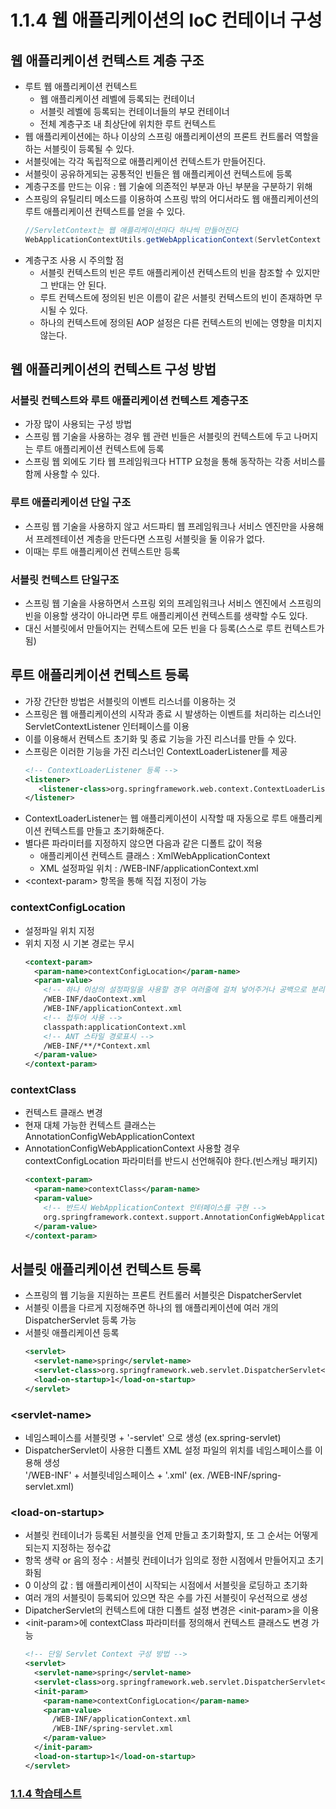 # 1.1.4 웹 애플리케이션의 IoC 컨테이너 구성
## 웹 애플리케이션 컨텍스트 계층 구조
- 루트 웹 애플리케이션 컨텍스트
  + 웹 애플리케이션 레벨에 등록되는 컨테이너
  + 서블릿 레벨에 등록되는 컨테이너들의 부모 컨테이너
  + 전체 계층구조 내 최상단에 위치한 루트 컨텍스트
- 웹 애플리케이션에는 하나 이상의 스프링 애플리케이션의 프론트 컨트롤러 역할을 하는 서블릿이 등록될 수 있다.
- 서블릿에는 각각 독립적으로 애플리케이션 컨텍스트가 만들어진다.
- 서블릿이 공유하게되는 공통적인 빈들은 웹 애플리케이션 컨텍스트에 등록
- 계층구조를 만드는 이유 : 웹 기술에 의존적인 부분과 아닌 부분을 구분하기 위해
- 스프링의 유틸리티 메소드를 이용하여 스프링 밖의 어디서라도 웹 애플리케이션의 루트 애플리케이션 컨텍스트를 얻을 수 있다.
  ```java
  //ServletContext는 웹 애플리케이션마다 하나씩 만들어진다
  WebApplicationContextUtils.getWebApplicationContext(ServletContext sc)
  ```
- 계층구조 사용 시 주의할 점
  + 서블릿 컨텍스트의 빈은 루트 애플리케이션 컨텍스트의 빈을 참조할 수 있지만 그 반대는 안 된다.
  + 루트 컨텍스트에 정의된 빈은 이름이 같은 서블릿 컨텍스트의 빈이 존재하면 무시될 수 있다.
  + 하나의 컨텍스트에 정의된 AOP 설정은 다른 컨텍스트의 빈에는 영향을 미치지 않는다.

## 웹 애플리케이션의 컨텍스트 구성 방법
### 서블릿 컨텍스트와 루트 애플리케이션 컨텍스트 계층구조
- 가장 많이 사용되는 구성 방법
- 스프링 웹 기술을 사용하는 경우 웹 관련 빈들은 서블릿의 컨텍스트에 두고 나머지는 루트 애플리케이션 컨텍스트에 등록
- 스프링 웹 외에도 기타 웹 프레임워크다 HTTP 요청을 통해 동작하는 각종 서비스를 함께 사용할 수 있다.

### 루트 애플리케이션 단일 구조
- 스프링 웹 기술을 사용하지 않고 서드파티 웹 프레임워크나 서비스 엔진만을 사용해서 프레젠테이션 계층을 만든다면 스프링 서블릿을 둘 이유가 없다.
- 이때는 루트 애플리케이션 컨텍스트만 등록

### 서블릿 컨텍스트 단일구조
- 스프링 웹 기술을 사용하면서 스프링 외의 프레임워크나 서비스 엔진에서 스프링의 빈을 이용할 생각이 아니라면 루트 애플리케이션 컨텍스트를 생략할 수도 있다.
- 대신 서블릿에서 만들어지는 컨텍스트에 모든 빈을 다 등록(스스로 루트 컨텍스트가 됨)

## 루트 애플리케이션 컨텍스트 등록
- 가장 간단한 방법은 서블릿의 이벤트 리스너를 이용하는 것
- 스프링은 웹 애플리케이션의 시작과 종료 시 발생하는 이벤트를 처리하는 리스너인 ServletContextListener 인터페이스를 이용
- 이를 이용해서 컨텍스트 초기화 및 종료 기능을 가진 리스너를 만들 수 있다.
- 스프링은 이러한 기능을 가진 리스너인 ContextLoaderListener를 제공
  ```xml
  <!-- ContextLoaderListener 등록 -->
  <listener>
     <listener-class>org.springframework.web.context.ContextLoaderListener</listener-class>
  </listener>
  ```
- ContextLoaderListener는 웹 애플리케이션이 시작할 때 자동으로 루트 애플리케이션 컨텍스트를 만들고 초기화해준다.
- 별다른 파라미터를 지정하지 않으면 다음과 같은 디폴트 값이 적용
  + 애플리케이션 컨텍스트 클래스 : XmlWebApplicationContext
  + XML 설정파일 위치 : /WEB-INF/applicationContext.xml
- \<context-param> 항목을 통해 직접 지정이 가능

### contextConfigLocation
- 설정파일 위치 지정
- 위치 지정 시 기본 경로는 무시
  ```xml
  <context-param>
    <param-name>contextConfigLocation</param-name>
    <param-value>
      <!-- 하나 이상의 설정파일을 사용할 경우 여러줄에 걸쳐 넣어주거나 공백으로 분리 -->
      /WEB-INF/daoContext.xml
      /WEB-INF/applicationContext.xml
      <!-- 접두어 사용 -->
      classpath:applicationContext.xml
      <!-- ANT 스타일 경로표시 -->
      /WEB-INF/**/*Context.xml
    </param-value>
  </context-param>
  ```
### contextClass
- 컨텍스트 클래스 변경
- 현재 대체 가능한 컨텍스트 클래스는 AnnotationConfigWebApplicationContext
- AnnotationConfigWebApplicationContext 사용할 경우 contextConfigLocation 파라미터를 반드시 선언해줘야 한다.(빈스캐닝 패키지)
  ```xml
  <context-param>
    <param-name>contextClass</param-name>
    <param-value>
      <!-- 반드시 WebApplicationContext 인터페이스를 구현 -->
      org.springframework.context.support.AnnotationConfigWebApplicationContext
    </param-value>
  </context-param>
  ```

## 서블릿 애플리케이션 컨텍스트 등록
- 스프링의 웹 기능을 지원하는 프론트 컨트롤러 서블릿은 DispatcherServlet
- 서블릿 이름을 다르게 지정해주면 하나의 웹 애플리케이션에 여러 개의 DispatcherServlet 등록 가능
- 서블릿 애플리케이션 등록
  ```xml
  <servlet>
    <servlet-name>spring</servlet-name>
    <servlet-class>org.springframework.web.servlet.DispatcherServlet</servlet-class>
    <load-on-startup>1</load-on-startup>
  </servlet>
  ```

### \<servlet-name>
- 네임스페이스를 서블릿명 + '-servlet' 으로 생성 (ex.spring-servlet)
- DispatcherServlet이 사용한 디폴트 XML 설정 파일의 위치를 네임스페이스를 이용해 생성  
  '/WEB-INF' + 서블릿네임스페이스 + '.xml' (ex. /WEB-INF/spring-servlet.xml)

### \<load-on-startup>
- 서블릿 컨테이너가 등록된 서블릿을 언제 만들고 초기화할지, 또 그 순서는 어떻게 되는지 지정하는 정수값
- 항목 생략 or 음의 정수 : 서블릿 컨테이너가 임의로 정한 시점에서 만들어지고 초기화됨
- 0 이상의 값 : 웹 애플리케이션이 시작되는 시점에서 서블릿을 로딩하고 초기화
- 여러 개의 서블릿이 등록되어 있으면 작은 수를 가진 서블릿이 우선적으로 생성
- DipatcherServlet의 컨텍스트에 대한 디폴트 설정 변경은 \<init-param>을 이용
- \<init-param>에 contextClass 파라미터를 정의해서 컨텍스트 클래스도 변경 가능
  ```xml
  <!-- 단일 Servlet Context 구성 방법 -->
  <servlet>
    <servlet-name>spring</servlet-name>
    <servlet-class>org.springframework.web.servlet.DispatcherServlet</servlet-class>
    <init-param>
      <param-name>contextConfigLocation</param-name>
      <param-value>
        /WEB-INF/applicationContext.xml
        /WEB-INF/spring-servlet.xml
      </param-value>
    </init-param>
    <load-on-startup>1</load-on-startup>
  </servlet>
  ```
  
### [1.1.4 학습테스트](/src/main/test/java/springbook/learningtest/spring/ioc/bean/ContextTest.java)